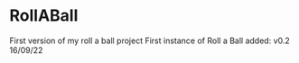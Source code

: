 # RollABall
First version of my roll a ball project
First instance of Roll a Ball added: v0.2  16/09/22
